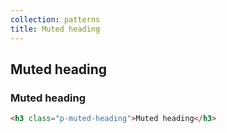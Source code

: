 ```yaml
---
collection: patterns
title: Muted heading
---
```


## Muted heading

<h3 class="p-muted-heading">Muted heading</h3>

```html
<h3 class="p-muted-heading">Muted heading</h3>
```
